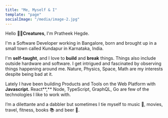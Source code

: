 ```yaml
---
title: "Me, Myself & I"
template: "page"
socialImage: "/media/image-2.jpg"
---
```


Hello 👋🏻**Creatures**, I'm Pratheek Hegde.

I'm a Software Developer working in Bangalore, born and brought up in a small town called Kundapur in Karnataka, India. 

I'm  **self-taught**, and I love to **build** and **break** things. Things also include outside hardware and software. I get intrigued and fascinated by observing things happening around me. Nature, Physics, Space, Math are my interests despite being bad at it.

Lately I have been building Products and Tools on the Web Platform with **Javascript.** React**,** Node, TypeScript, GraphQL, Go are few of the technologies I like to work with.

I’m a dilettante and a dabbler but sometimes I tie myself to music 🎤, movies, travel, fitness, books 📚 and beer 🍺.